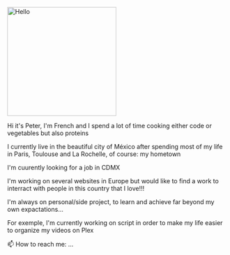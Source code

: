 <p><img src="https://i.imgur.com/Fihbexl.gif" alt="Hello" width="250" /></p>

<p>Hi it's Peter, I'm French and I spend a lot of time cooking either code or vegetables but also proteins</p>

<p>I currently live in the beautiful city of México after spending most of my life in Paris, Toulouse and La Rochelle, of course: my hometown</p>

<p>I'm cuurently looking for a job in CDMX</p>

<p>I'm working on several websites in Europe but would like to find a work to interract with people in this country that I love!!!</p>

<p>I'm always on personal/side project, to learn and achieve far beyond my own expactations...</p>

<p>For exemple, I'm currently working on script in order to make my life easier to organize my videos on Plex</p>

📫 How to reach me: ...

<!--
**peterViou/peterViou** is a ✨ _special_ ✨ repository because its `README.md` (this file) appears on your GitHub profile.

Here are some ideas to get you started:

- 🔭 I’m currently working on ...
- 🌱 I’m currently learning ...
- 👯 I’m looking to collaborate on ...
- 🤔 I’m looking for help with ...
- 💬 Ask me about ...
- 📫 How to reach me: ...
- 😄 Pronouns: ...
- ⚡ Fun fact: ...
-->
